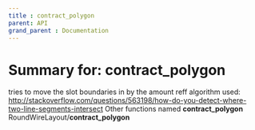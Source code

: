 ```yaml
---
title : contract_polygon
parent: API
grand_parent : Documentation
---
```

# Summary for: **contract_polygon**

tries to move the slot boundaries in by the amount reff
algorithm used:
http://stackoverflow.com/questions/563198/how-do-you-detect-where-two-line-segments-intersect
Other functions named **contract_polygon**
RoundWireLayout/**contract_polygon**

